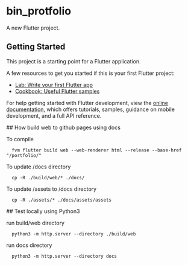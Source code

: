 # bin_protfolio

A new Flutter project.

## Getting Started

This project is a starting point for a Flutter application.

A few resources to get you started if this is your first Flutter project:

- [Lab: Write your first Flutter app](https://docs.flutter.dev/get-started/codelab)
- [Cookbook: Useful Flutter samples](https://docs.flutter.dev/cookbook)

For help getting started with Flutter development, view the
[online documentation](https://docs.flutter.dev/), which offers tutorials,
samples, guidance on mobile development, and a full API reference.


## How build web to github pages using docs

To compile
```
  fvm flutter build web --web-renderer html --release --base-href "/portfolio/"
```

To update /docs directory
```
  cp -R ./build/web/* ./docs/
```

To update /assets to /docs directory
```
  cp -R ./assets/* ./docs/assets/assets
```

## Test locally using Python3

run build/web directory
```
  python3 -m http.server --directory ./build/web
```

run docs directory
```
  python3 -m http.server --directory docs
```
